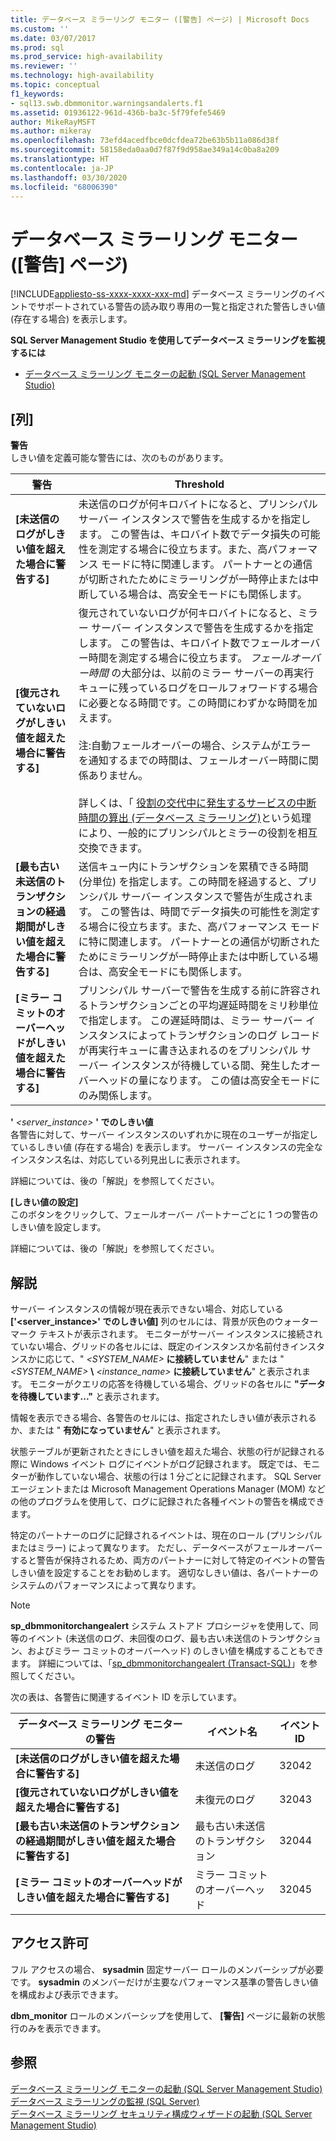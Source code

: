 ```yaml
---
title: データベース ミラーリング モニター ([警告] ページ) | Microsoft Docs
ms.custom: ''
ms.date: 03/07/2017
ms.prod: sql
ms.prod_service: high-availability
ms.reviewer: ''
ms.technology: high-availability
ms.topic: conceptual
f1_keywords:
- sql13.swb.dbmmonitor.warningsandalerts.f1
ms.assetid: 01936122-961d-436b-ba3c-5f79fefe5469
author: MikeRayMSFT
ms.author: mikeray
ms.openlocfilehash: 73efd4acedfbce0dcfdea72be63b5b11a086d38f
ms.sourcegitcommit: 58158eda0aa0d7f87f9d958ae349a14c0ba8a209
ms.translationtype: HT
ms.contentlocale: ja-JP
ms.lasthandoff: 03/30/2020
ms.locfileid: "68006390"
---
```

# <a name="database-mirroring-monitor-warnings-page"></a>データベース ミラーリング モニター ([警告] ページ)
[!INCLUDE[appliesto-ss-xxxx-xxxx-xxx-md](../../includes/appliesto-ss-xxxx-xxxx-xxx-md.md)]
  データベース ミラーリングのイベントでサポートされている警告の読み取り専用の一覧と指定された警告しきい値 (存在する場合) を表示します。  
  
 **SQL Server Management Studio を使用してデータベース ミラーリングを監視するには**  
  
-   [データベース ミラーリング モニターの起動 &#40;SQL Server Management Studio&#41;](../../database-engine/database-mirroring/start-database-mirroring-monitor-sql-server-management-studio.md)  
  
## <a name="columns"></a>[列]  
 **警告**  
 しきい値を定義可能な警告には、次のものがあります。  
  
|警告|Threshold|  
|-------------|---------------|  
|**[未送信のログがしきい値を超えた場合に警告する]**|未送信のログが何キロバイトになると、プリンシパル サーバー インスタンスで警告を生成するかを指定します。 この警告は、キロバイト数でデータ損失の可能性を測定する場合に役立ちます。また、高パフォーマンス モードに特に関連します。 パートナーとの通信が切断されたためにミラーリングが一時停止または中断している場合は、高安全モードにも関係します。|  
|**[復元されていないログがしきい値を超えた場合に警告する]**|復元されていないログが何キロバイトになると、ミラー サーバー インスタンスで警告を生成するかを指定します。 この警告は、キロバイト数でフェールオーバー時間を測定する場合に役立ちます。 *フェールオーバー時間* の大部分は、以前のミラー サーバーの再実行キューに残っているログをロールフォワードする場合に必要となる時間です。この時間にわずかな時間を加えます。<br /><br /> 注:自動フェールオーバーの場合、システムがエラーを通知するまでの時間は、フェールオーバー時間に関係ありません。<br /><br /> 詳しくは、「 [役割の交代中に発生するサービスの中断時間の算出 &#40;データベース ミラーリング&#41;](../../database-engine/database-mirroring/estimate-the-interruption-of-service-during-role-switching-database-mirroring.md)という処理により、一般的にプリンシパルとミラーの役割を相互交換できます。|  
|**[最も古い未送信のトランザクションの経過期間がしきい値を超えた場合に警告する]**|送信キュー内にトランザクションを累積できる時間 (分単位) を指定します。この時間を経過すると、プリンシパル サーバー インスタンスで警告が生成されます。 この警告は、時間でデータ損失の可能性を測定する場合に役立ちます。また、高パフォーマンス モードに特に関連します。 パートナーとの通信が切断されたためにミラーリングが一時停止または中断している場合は、高安全モードにも関係します。|  
|**[ミラー コミットのオーバーヘッドがしきい値を超えた場合に警告する]**|プリンシパル サーバーで警告を生成する前に許容されるトランザクションごとの平均遅延時間をミリ秒単位で指定します。 この遅延時間は、ミラー サーバー インスタンスによってトランザクションのログ レコードが再実行キューに書き込まれるのをプリンシパル サーバー インスタンスが待機している間、発生したオーバーヘッドの量になります。 この値は高安全モードにのみ関係します。|  
  
 **'** _<server_instance>_ **' でのしきい値**  
 各警告に対して、サーバー インスタンスのいずれかに現在のユーザーが指定しているしきい値 (存在する場合) を表示します。 サーバー インスタンスの完全なインスタンス名は、対応している列見出しに表示されます。  
  
 詳細については、後の「解説」を参照してください。  
  
 **[しきい値の設定]**  
 このボタンをクリックして、フェールオーバー パートナーごとに 1 つの警告のしきい値を設定します。  
  
 詳細については、後の「解説」を参照してください。  
  
## <a name="remarks"></a>解説  
 サーバー インスタンスの情報が現在表示できない場合、対応している **['<server_instance>' でのしきい値]** 列のセルには、背景が灰色のウォーターマーク テキストが表示されます。 モニターがサーバー インスタンスに接続されていない場合、グリッドの各セルには、既定のインスタンスか名前付きインスタンスかに応じて、" _<SYSTEM_NAME>_ **に接続していません**" または " _<SYSTEM_NAME>_ **\\** _<instance_name>_ **に接続していません**" と表示されます。 モニターがクエリの応答を待機している場合、グリッドの各セルに **"データを待機しています..."** と表示されます。  
  
 情報を表示できる場合、各警告のセルには、指定されたしきい値が表示されるか、または " **有効になっていません**" と表示されます。  
  
 状態テーブルが更新されたときにしきい値を超えた場合、状態の行が記録される際に Windows イベント ログにイベントがログ記録されます。 既定では、モニターが動作していない場合、状態の行は 1 分ごとに記録されます。 SQL Server エージェントまたは Microsoft Management Operations Manager (MOM) などの他のプログラムを使用して、ログに記録された各種イベントの警告を構成できます。  
  
 特定のパートナーのログに記録されるイベントは、現在のロール (プリンシパルまたはミラー) によって異なります。 ただし、データベースがフェールオーバーすると警告が保持されるため、両方のパートナーに対して特定のイベントの警告しきい値を設定することをお勧めします。 適切なしきい値は、各パートナーのシステムのパフォーマンスによって異なります。  
  
> [!NOTE]  
>  **sp_dbmmonitorchangealert** システム ストアド プロシージャを使用して、同等のイベント (未送信のログ、未回復のログ、最も古い未送信のトランザクション、およびミラー コミットのオーバーヘッド) のしきい値を構成することもできます。 詳細については、「[sp_dbmmonitorchangealert &#40;Transact-SQL&#41;](../../relational-databases/system-stored-procedures/sp-dbmmonitorchangealert-transact-sql.md)」を参照してください。  
  
 次の表は、各警告に関連するイベント ID を示しています。  
  
|データベース ミラーリング モニターの警告|イベント名|イベント ID|  
|----------------------------------------|----------------|--------------|  
|**[未送信のログがしきい値を超えた場合に警告する]**|未送信のログ|32042|  
|**[復元されていないログがしきい値を超えた場合に警告する]**|未復元のログ|32043|  
|**[最も古い未送信のトランザクションの経過期間がしきい値を超えた場合に警告する]**|最も古い未送信のトランザクション|32044|  
|**[ミラー コミットのオーバーヘッドがしきい値を超えた場合に警告する]**|ミラー コミットのオーバーヘッド|32045|  
  
## <a name="permissions"></a>アクセス許可  
 フル アクセスの場合、 **sysadmin** 固定サーバー ロールのメンバーシップが必要です。 **sysadmin** のメンバーだけが主要なパフォーマンス基準の警告しきい値を構成および表示できます。  
  
 **dbm_monitor** ロールのメンバーシップを使用して、 **[警告]** ページに最新の状態行のみを表示できます。  
  
## <a name="see-also"></a>参照  
 [データベース ミラーリング モニターの起動 &#40;SQL Server Management Studio&#41;](../../database-engine/database-mirroring/start-database-mirroring-monitor-sql-server-management-studio.md)   
 [データベース ミラーリングの監視 &#40;SQL Server&#41;](../../database-engine/database-mirroring/monitoring-database-mirroring-sql-server.md)   
 [データベース ミラーリング セキュリティ構成ウィザードの起動 &#40;SQL Server Management Studio&#41;](../../database-engine/database-mirroring/start-the-configuring-database-mirroring-security-wizard.md)  
  
  
